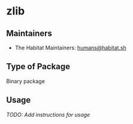 # zlib

## Maintainers

* The Habitat Maintainers: <humans@habitat.sh>

## Type of Package

Binary package

## Usage

*TODO: Add instructions for usage*
